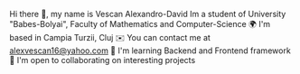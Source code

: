 Hi there 👋, my name is Vescan Alexandro-David
Im a student of University "Babes-Bolyai", Faculty of Mathematics and Computer-Science
🌍  I'm based in Campia Turzii, Cluj
✉️  You can contact me at alexvescan16@yahoo.com
🧠  I'm learning Backend and Frontend framework
🤝  I'm open to collaborating on interesting projects



